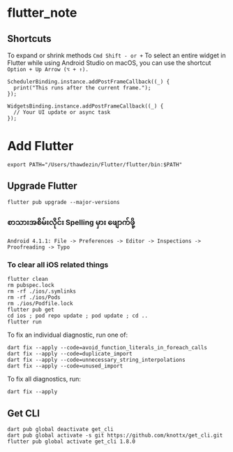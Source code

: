 # flutter_note

## Shortcuts

To expand or shrink methods ``` Cmd Shift - or + ```
To select an entire widget in Flutter while using Android Studio on macOS, you can use the shortcut ``` Option + Up Arrow (⌥ + ↑). ```

```
SchedulerBinding.instance.addPostFrameCallback((_) {
  print("This runs after the current frame.");
});
```

```
WidgetsBinding.instance.addPostFrameCallback((_) {
  // Your UI update or async task
});
```


# Add Flutter

``` export PATH="/Users/thawdezin/Flutter/flutter/bin:$PATH" ```

## Upgrade Flutter
``` flutter pub upgrade --major-versions ```


### စာသားအစိမ်းလိုင်း Spelling မှား ဖျောက်ဖို့
``` Android 4.1.1: File -> Preferences -> Editor -> Inspections -> Proofreading -> Typo ```


### To clear all iOS related things

```
flutter clean
rm pubspec.lock
rm -rf ./ios/.symlinks
rm -rf ./ios/Pods
rm ./ios/Podfile.lock
flutter pub get
cd ios ; pod repo update ; pod update ; cd ..
flutter run
```


To fix an individual diagnostic, run one of:  

  ```dart fix --apply --code=avoid_function_literals_in_foreach_calls ```<br/>
  ```dart fix --apply --code=duplicate_import ```<br/>
  ```dart fix --apply --code=unnecessary_string_interpolations ```<br/>
  ```dart fix --apply --code=unused_import ```<br/>

To fix all diagnostics, run:  

  ```dart fix --apply```<br/>  
  
## Get CLI
``` dart pub global deactivate get_cli ```<br/>
``` dart pub global activate -s git https://github.com/knottx/get_cli.git ```<br/>
``` flutter pub global activate get_cli 1.8.0 ```<br/>  
